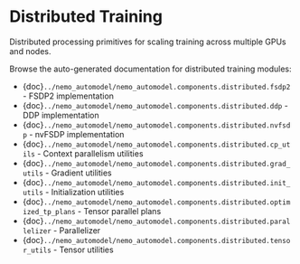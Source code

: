 # Distributed Training

Distributed processing primitives for scaling training across multiple GPUs and nodes.

Browse the auto-generated documentation for distributed training modules:

- {doc}`../nemo_automodel/nemo_automodel.components.distributed.fsdp2` - FSDP2 implementation
- {doc}`../nemo_automodel/nemo_automodel.components.distributed.ddp` - DDP implementation
- {doc}`../nemo_automodel/nemo_automodel.components.distributed.nvfsdp` - nvFSDP implementation
- {doc}`../nemo_automodel/nemo_automodel.components.distributed.cp_utils` - Context parallelism utilities
- {doc}`../nemo_automodel/nemo_automodel.components.distributed.grad_utils` - Gradient utilities
- {doc}`../nemo_automodel/nemo_automodel.components.distributed.init_utils` - Initialization utilities
- {doc}`../nemo_automodel/nemo_automodel.components.distributed.optimized_tp_plans` - Tensor parallel plans
- {doc}`../nemo_automodel/nemo_automodel.components.distributed.parallelizer` - Parallelizer
- {doc}`../nemo_automodel/nemo_automodel.components.distributed.tensor_utils` - Tensor utilities
